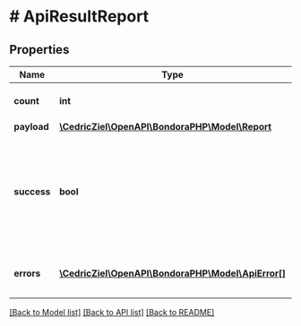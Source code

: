# # ApiResultReport

## Properties

Name | Type | Description | Notes
------------ | ------------- | ------------- | -------------
**count** | **int** | Number of items returned | 
**payload** | [**\CedricZiel\OpenAPI\BondoraPHP\Model\Report**](Report.md) |  | [optional] 
**success** | **bool** | Indicates if the request was successfull or not.              true if the request was handled successfully, false otherwise. | 
**errors** | [**\CedricZiel\OpenAPI\BondoraPHP\Model\ApiError[]**](ApiError.md) | Error(s) accociated with the API request. | [optional] 

[[Back to Model list]](../../README.md#documentation-for-models) [[Back to API list]](../../README.md#documentation-for-api-endpoints) [[Back to README]](../../README.md)


